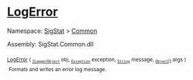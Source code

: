 # [LogError](./ILoggerObjectExtensions-100663346.md)

Namespace: [SigStat]() > [Common](./../README.md)

Assembly: SigStat.Common.dll

<sub>[LogError](./ILoggerObjectExtensions-100663346.md) ( <sub>[`ILoggerObject`](./../ILoggerObject.md)</sub> obj, <sub>[`Exception`](https://docs.microsoft.com/en-us/dotnet/api/System.Exception)</sub> exception, <sub>[`String`](https://docs.microsoft.com/en-us/dotnet/api/System.String)</sub> message, <sub>[`Object`](https://docs.microsoft.com/en-us/dotnet/api/System.Object)[]</sub> args )</sub>&nbsp; &nbsp; &nbsp; &nbsp; &nbsp; &nbsp; &nbsp; &nbsp; &nbsp;<sub>Formats and writes an error log message.</sub>
